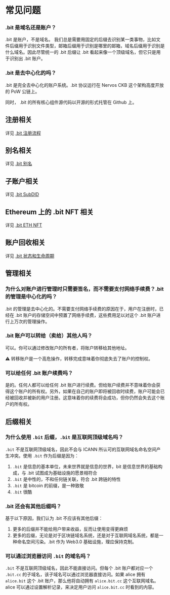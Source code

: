# 常见问题

### .bit 是域名还是账户？

.bit 是账户，不是域名。
我们总是需要用固定的后缀去识别某一类事物，比如文件后缀用于识别文件类型，邮箱后缀用于识别是哪里的邮箱，域名后缀用于识别是什么域名。因此尽管统一的 .bit 后缀让 .bit 看起来像一个顶级域名，但它只是用于识别出 .bit 账户。

### .bit 是去中心化的吗？

.bit 是完全去中心化的账户系统。.bit 协议运行在 Nervos CKB 这个架构高度开放的 PoW 公链上。

同时， .bit 的所有核心组件源代码以开源的形式托管在 Github 上。

## 注册相关
详见 [.bit 注册流程](./technical-details/registration-process.md#FAQ)

## 别名相关
详见 [.bit 别名](./technical-details/alias.md#FAQ)

## 子账户相关
详见 [.bit SubDID](./technical-details/subdid.md#FAQ)

## Ethereum 上的 .bit NFT 相关
详见 [.bit ETH NFT](./technical-details/eth-nft.md#FAQ)

## 账户回收相关
详见 [.bit 状态和生命周期](./technical-details/lifecycle.md#FAQ)

## 管理相关
### 为什么对账户进行管理时只需要签名，而不需要支付网络手续费？.bit 的管理是中心化的吗？

.bit 的管理是去中心化的。不需要支付网络手续费的原因在于，用户在注册时，已经在 .bit 账户的存储空间中预置了网络手续费，这些费用足以对这个 .bit 账户进行上万次的管理操作。

### .bit 账户可以转给（卖给）其他人吗？

可以。你可以通过修改账户的所有者，将账户转移给其他地址。

⚠️ 转移账户是一个高危操作，转移完成意味着你彻底失去了账户的控制权。

### 可以给任何 .bit 账户续费吗？
是的。任何人都可以给任何 .bit 账户进行续费。但给账户续费并不意味着你会获得这个账户的所有权。另外，如果在自己的账户即将被回收时续费，账户可能会已经被回收并被新的用户注册。这意味着你的续费将会成功，但你仍然会失去这个账户的所有权。

## 后缀相关

### 为什么使用 `.bit` 后缀，`.bit` 是互联网顶级域名吗？

`.bit` 不是互联网顶级域名，因此不会与 ICANN 所认可的互联网域名命名空间产生冲突。使用 `.bit` 作为后缀是因为：

1. `.bit` 是信息的基本单位，未来世界就是信息的世界，bit 是信息世界的基础构成，与 .bit 试图成为基础设施的愿景相符合
2. `.bit` 是中性的，不和任何链关联，符合 .bit 跨链的特性
3. `.bit` 是 bitcoin 的前缀，是一种致敬
4. `.bit` 很酷

### .bit 还会有其他后缀吗？

基于以下原因，我们认为 .bit 不应该有其他后缀：

1. 更多的后缀并不能给用户带来收益，反而让使用变得更麻烦
2. 更多的后缀，无论是对于区块链域名系统，还是对于互联网域名系统，都是一种命名空间污染。.bit 作为 Web3.0 基础设施，理应保持克制。

### 可以通过浏览器访问 `.bit` 的域名吗？

`.bit` 不是互联网顶级域名，因此不能直接访问。但每个 .bit 账户都对应一个 `.bit.cc` 的子域名，该子域名可以通过浏览器直接访问。如果 alice 拥有 `alice.bit` 这个 .bit 账户，那么他将自动拥有 `alice.bit.cc` 这个互联网域名。alice 可以通过设置解析记录，来决定用户访问 `alice.bit.cc` 时看到的内容。
